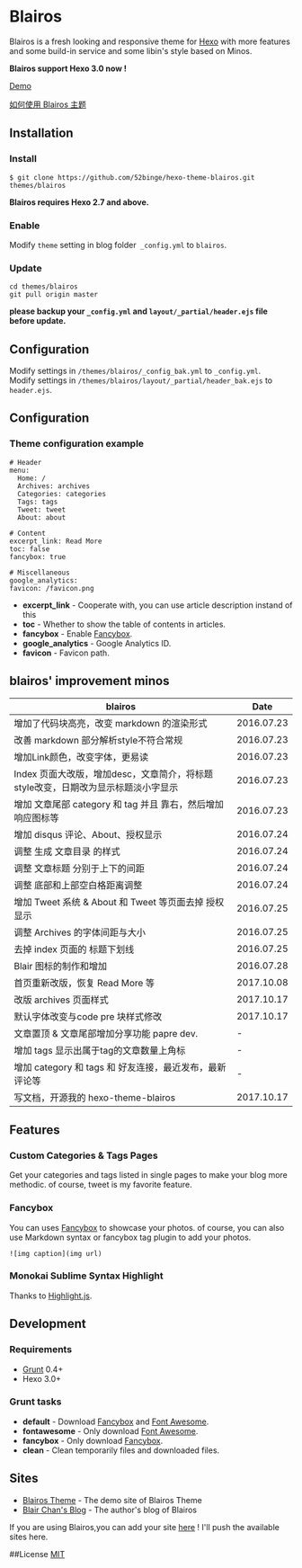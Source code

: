 # Blairos

Blairos is a fresh looking and responsive theme for [Hexo](http://hexo.io) with more features and some build-in service and some libin's style based on Minos.  

**Blairos support Hexo 3.0 now !**

[Demo](http://52binge.github.io)

[如何使用 Blairos 主题](https://github.com/52binge/hexo-theme-blairos/)

## Installation

### Install
```
$ git clone https://github.com/52binge/hexo-theme-blairos.git themes/blairos
```
**Blairos requires Hexo 2.7 and above.** 

### Enable

Modify `theme` setting in blog folder` _config.yml` to `blairos`.

### Update

```
cd themes/blairos
git pull origin master
```

**please backup your `_config.yml` and `layout/_partial/header.ejs` file before update.** 

## Configuration

Modify settings in  `/themes/blairos/_config_bak.yml` to `_config.yml`.     
Modify settings in  `/themes/blairos/layout/_partial/header_bak.ejs` to `header.ejs`. 

## Configuration

### Theme configuration example
```
# Header
menu:
  Home: /
  Archives: archives
  Categories: categories
  Tags: tags
  Tweet: tweet
  About: about

# Content
excerpt_link: Read More
toc: false
fancybox: true

# Miscellaneous
google_analytics:
favicon: /favicon.png
```

- **excerpt_link** - Cooperate with, you can use article description instand of this <!--more-->
- **toc** - Whether to show the table of contents in articles.
- **fancybox** - Enable [Fancybox].
- **google_analytics** - Google Analytics ID.
- **favicon** - Favicon path.

## blairos' improvement minos

blairos | Date
------- | ------- 
增加了代码块高亮，改变 markdown 的渲染形式 | 2016.07.23
改善 markdown 部分解析style不符合常规 | 2016.07.23
增加Link颜色，改变字体，更易读 | 2016.07.23
Index 页面大改版，增加desc，文章简介，将标题style改变，日期改为显示标题淡小字显示 | 2016.07.23
增加 文章尾部 category 和 tag 并且 靠右，然后增加响应图标等 | 2016.07.23
增加 disqus 评论、About、授权显示 | 2016.07.24
调整 生成 文章目录 的样式 | 2016.07.24
调整 文章标题 分别于上下的间距 | 2016.07.24
调整 底部和上部空白格距离调整 | 2016.07.24
增加 Tweet 系统 & About 和 Tweet 等页面去掉 授权显示 | 2016.07.25
调整 Archives 的字体间距与大小 | 2016.07.25
去掉 index 页面的 标题下划线 | 2016.07.25
Blair 图标的制作和增加 | 2016.07.28
首页重新改版，恢复 Read More 等 | 2017.10.08
改版 archives 页面样式 | 2017.10.17
默认字体改变与code pre 块样式修改 | 2017.10.17
文章置顶 & 文章尾部增加分享功能  papre dev. | -
增加 tags 显示出属于tag的文章数量上角标 | -
增加 category 和 tags 和 好友连接，最近发布，最新评论等 | -
写文档，开源我的 hexo-theme-blairos | 2017.10.17

## Features

### Custom Categories & Tags Pages

Get your categories and tags listed in single pages to make your blog more methodic. of course, tweet
is my favorite feature.

### Fancybox

You can uses [Fancybox] to showcase your photos. of course, you can also use Markdown syntax or fancybox tag plugin to add your photos.

```
![img caption](img url)
```

### Monokai Sublime Syntax Highlight

Thanks to [Highlight.js](https://highlightjs.org/).

## Development

### Requirements

- [Grunt] 0.4+
- Hexo 3.0+

### Grunt tasks

- **default** - Download [Fancybox] and [Font Awesome].
- **fontawesome** - Only download [Font Awesome].
- **fancybox** - Only download [Fancybox].
- **clean** - Clean temporarily files and downloaded files.

[Hexo]: http://zespia.tw/hexo/
[Fancybox]: http://fancyapps.com/fancybox/
[Font Awesome]: http://fontawesome.io/
[Grunt]: http://gruntjs.com/

## Sites

- [Blairos Theme][1] - The demo site of Blairos Theme
- [Blair Chan's Blog][1] - The author's blog of Blairos

If you are using Blairos,you can add your site [here](https://github.com/52binge/blairos/wiki/Sites) ! I'll push the available sites here.

##License
[MIT](/LICENSE)

[1]: http://52binge.github.io
